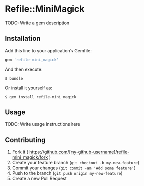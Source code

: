 # Refile::MiniMagick

TODO: Write a gem description

## Installation

Add this line to your application's Gemfile:

```ruby
gem 'refile-mini_magick'
```

And then execute:

    $ bundle

Or install it yourself as:

    $ gem install refile-mini_magick

## Usage

TODO: Write usage instructions here

## Contributing

1. Fork it ( https://github.com/[my-github-username]/refile-mini_magick/fork )
2. Create your feature branch (`git checkout -b my-new-feature`)
3. Commit your changes (`git commit -am 'Add some feature'`)
4. Push to the branch (`git push origin my-new-feature`)
5. Create a new Pull Request
